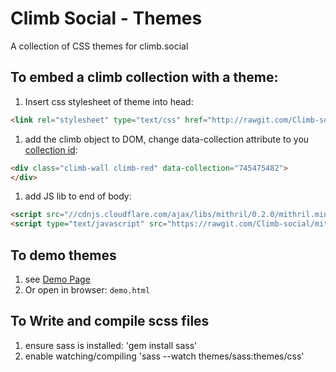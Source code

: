 # Climb Social - Themes
A collection of CSS themes for climb.social

## To embed a climb collection with a theme:
1. Insert css stylesheet of theme into head:
```html
<link rel="stylesheet" type="text/css" href="http://rawgit.com/Climb-social/climb-themes/master/themes/css/climb-red.css">
```
1. add the climb object to DOM, change data-collection attribute to you [collection id](http://app.climb.social/#collections/):
```html
<div class="climb-wall climb-red" data-collection="745475482">
</div>
```
1. add JS lib to end of body:
```html
<script src="//cdnjs.cloudflare.com/ajax/libs/mithril/0.2.0/mithril.min.js"></script>
<script type="text/javascript" src="https://rawgit.com/Climb-social/mithril-climb-wall/master/src/app.js"></script>
```

## To demo themes
1. see [Demo Page](http://rawgit.com/Climb-social/climb-themes/master/demo.html)
1. Or open in browser: `demo.html`


## To Write and compile scss files
1. ensure sass is installed: 'gem install sass'
1. enable watching/compiling 'sass --watch themes/sass:themes/css'
